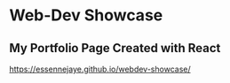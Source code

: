 # Web-Dev Showcase

## My Portfolio Page Created with React

https://essennejaye.github.io/webdev-showcase/

